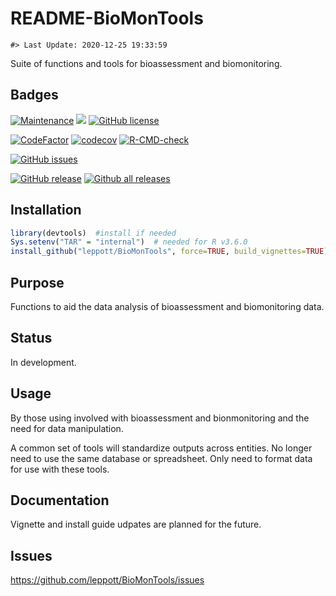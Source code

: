 README-BioMonTools
================

<!-- README.md is generated from README.Rmd. Please edit that file -->

    #> Last Update: 2020-12-25 19:33:59

Suite of functions and tools for bioassessment and biomonitoring.

## Badges

[![Maintenance](https://img.shields.io/badge/Maintained%3F-yes-green.svg)](https://GitHub.com/leppott/BioMonTools/graphs/commit-activity)
[![](https://img.shields.io/badge/lifecycle-stable-green.svg)](https://www.tidyverse.org/lifecycle/#stable)
[![GitHub
license](https://img.shields.io/github/license/leppott/BioMonTools.svg)](https://github.com/leppott/BioMonTools/blob/master/LICENSE)

[![CodeFactor](https://www.codefactor.io/repository/github/leppott/BioMonTools/badge)](https://www.codefactor.io/repository/github/leppott/BioMonTools)
[![codecov](https://codecov.io/gh/leppott/BioMonTools/branch/master/graph/badge.svg)](https://codecov.io/gh/leppott/BioMonTools)
[![R-CMD-check](https://github.com/leppott/BioMonTools/workflows/R-CMD-check/badge.svg)](https://github.com/leppott/BioMonTools/actions)

[![GitHub
issues](https://img.shields.io/github/issues/leppott/BioMonTools.svg)](https://GitHub.com/leppott/BioMonTools/issues/)

[![GitHub
release](https://img.shields.io/github/release/leppott/BioMonTools.svg)](https://GitHub.com/leppott/BioMonTools/releases/)
[![Github all
releases](https://img.shields.io/github/downloads/leppott/BioMonTools/total.svg)](https://GitHub.com/leppott/BioMonTools/releases/)

## Installation

``` r
library(devtools)  #install if needed
Sys.setenv("TAR" = "internal")  # needed for R v3.6.0
install_github("leppott/BioMonTools", force=TRUE, build_vignettes=TRUE)
```

## Purpose

Functions to aid the data analysis of bioassessment and biomonitoring
data.

## Status

In development.

## Usage

By those using involved with bioassessment and bionmonitoring and the
need for data manipulation.

A common set of tools will standardize outputs across entities. No
longer need to use the same database or spreadsheet. Only need to format
data for use with these tools.

## Documentation

Vignette and install guide udpates are planned for the future.

## Issues

<https://github.com/leppott/BioMonTools/issues>
